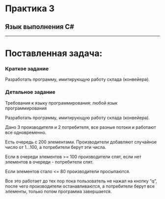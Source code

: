 # Практика 3
## __Язык выполнения C#__

____
# Поставленная задача:

### Краткое задание
Разработать программу, имитирующую работу склада (конвейера).

### Детальное задание
Требования к языку программирования: любой язык программирования

Разработать программу, имитирующую работу склада (конвейера).

Дано 3 производителя и 2 потребителя, все разные потоки и работают все одновременно.

Есть очередь с 200 элементами. Производители добавляют случайное число от 1…100, а потребители берут эти числа.

Если в очереди элементов >= 100 производители спят, если нет элементов в очереди - потребители спят.

Если элементов стало <= 80 производители просыпаются.

Все это работает до тех пор пока пользователь не нажал на кнопку “q”, после чего производители останавливаются, а потребители берут все элементы, только потом программа завершается.

